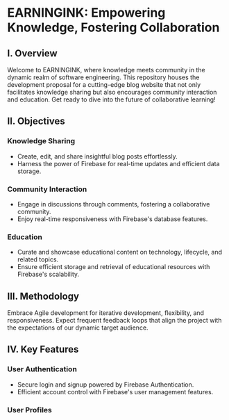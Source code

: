# EARNINGINK: Empowering Knowledge, Fostering Collaboration

## I. Overview
Welcome to EARNINGINK, where knowledge meets community in the dynamic realm of software engineering. This repository houses the development proposal for a cutting-edge blog website that not only facilitates knowledge sharing but also encourages community interaction and education. Get ready to dive into the future of collaborative learning!

## II. Objectives
### Knowledge Sharing
- Create, edit, and share insightful blog posts effortlessly.
- Harness the power of Firebase for real-time updates and efficient data storage.

### Community Interaction
- Engage in discussions through comments, fostering a collaborative community.
- Enjoy real-time responsiveness with Firebase's database features.

### Education
- Curate and showcase educational content on technology, lifecycle, and related topics.
- Ensure efficient storage and retrieval of educational resources with Firebase's scalability.

## III. Methodology
Embrace Agile development for iterative development, flexibility, and responsiveness. Expect frequent feedback loops that align the project with the expectations of our dynamic target audience.

## IV. Key Features
### User Authentication
- Secure login and signup powered by Firebase Authentication.
- Efficient account control with Firebase's user management features.

### User Profiles
